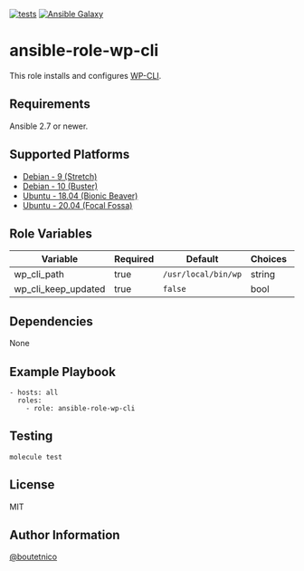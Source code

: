 [![tests](https://github.com/boutetnico/ansible-role-wp-cli/workflows/Test%20ansible%20role/badge.svg)](https://github.com/boutetnico/ansible-role-wp-cli/actions?query=workflow%3A%22Test+ansible+role%22)
[![Ansible Galaxy](https://img.shields.io/badge/galaxy-boutetnico.wp_cli-blue.svg)](https://galaxy.ansible.com/boutetnico/wp_cli)

ansible-role-wp-cli
===================

This role installs and configures [WP-CLI](https://wp-cli.org/).

Requirements
------------

Ansible 2.7 or newer.

Supported Platforms
-------------------

- [Debian - 9 (Stretch)](https://wiki.debian.org/DebianStretch)
- [Debian - 10 (Buster)](https://wiki.debian.org/DebianBuster)
- [Ubuntu - 18.04 (Bionic Beaver)](http://releases.ubuntu.com/18.04/)
- [Ubuntu - 20.04 (Focal Fossa)](http://releases.ubuntu.com/20.04/)

Role Variables
--------------

| Variable            | Required | Default             | Choices   | Comments                                 |
|---------------------|----------|---------------------|-----------|------------------------------------------|
| wp_cli_path         | true     | `/usr/local/bin/wp` | string    |                                          |
| wp_cli_keep_updated | true     | `false`             | bool      |                                          |

Dependencies
------------

None

Example Playbook
----------------

    - hosts: all
      roles:
        - role: ansible-role-wp-cli

Testing
-------

    molecule test

License
-------

MIT

Author Information
------------------

[@boutetnico](https://github.com/boutetnico)
